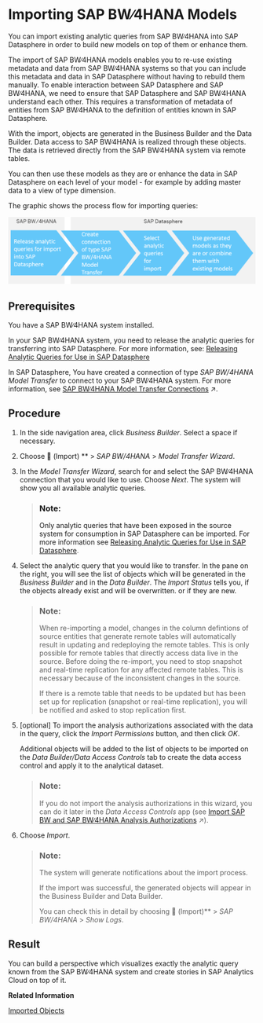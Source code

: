 <!-- loioa3d4a2f91bea4810ba8839ff73577dac -->

<link rel="stylesheet" type="text/css" href="../css/sap-icons.css"/>

# Importing SAP BW∕4HANA Models

You can import existing analytic queries from SAP BW∕4HANA into SAP Datasphere in order to build new models on top of them or enhance them.



The import of SAP BW∕4HANA models enables you to re-use existing metadata and data from SAP BW∕4HANA systems so that you can include this metadata and data in SAP Datasphere without having to rebuild them manually. To enable interaction between SAP Datasphere and SAP BW∕4HANA, we need to ensure that SAP Datasphere and SAP BW∕4HANA understand each other. This requires a transformation of metadata of entities from SAP BW∕4HANA to the definition of entities known in SAP Datasphere.

With the import, objects are generated in the Business Builder and the Data Builder. Data access to SAP BW∕4HANA is realized through these objects. The data is retrieved directly from the SAP BW∕4HANA system via remote tables.

You can then use these models as they are or enhance the data in SAP Datasphere on each level of your model - for example by adding master data to a view of type dimension.

The graphic shows the process flow for importing queries:

![First, you need to release queries for import, then you create a connection, then you select the queries, and finally you can use the generated models for further modeling.](images/DWC_-_BW4_Model_Import_bf4b951.png)



<a name="loioa3d4a2f91bea4810ba8839ff73577dac__section_epn_wpg_k4b"/>

## Prerequisites

You have a SAP BW∕4HANA system installed.

In your SAP BW∕4HANA system, you need to release the analytic queries for transferring into SAP Datasphere. For more information, see: [Releasing Analytic Queries for Use in SAP Datasphere](https://help.sap.com/viewer/107a6e8a38b74ede94c833ca3b7b6f51/2.0.7/en-US/cb1e79fc792b4737881b00c1685edc2a.html) 

In SAP Datasphere, You have created a connection of type *SAP BW/4HANA Model Transfer* to connect to your SAP BW∕4HANA system. For more information, see [SAP BW∕4HANA Model Transfer Connections](https://help.sap.com/viewer/be5967d099974c69b77f4549425ca4c0/cloud/en-US/1caba954bc604e00bf8e82e383a46368.html "Use an SAP BW/4HANA Model Transfer connection to import analytic queries from SAP BW∕4HANA with their Composite Providers and InfoObjects.") :arrow_upper_right:.



<a name="loioa3d4a2f91bea4810ba8839ff73577dac__section_hc2_xpg_k4b"/>

## Procedure

1.  In the side navigation area, click *Business Builder*. Select a space if necessary.

2.  Choose <span class="FPA-icons"></span> \(Import\) ** \> *SAP BW/4HANA* \> *Model Transfer Wizard*.

3.  In the *Model Transfer Wizard*, search for and select the SAP BW∕4HANA connection that you would like to use. Choose *Next*. The system will show you all available analytic queries.

    > ### Note:  
    > Only analytic queries that have been exposed in the source system for consumption in SAP Datasphere can be imported. For more information see [Releasing Analytic Queries for Use in SAP Datasphere](https://help.sap.com/viewer/107a6e8a38b74ede94c833ca3b7b6f51/2.latest/en-US/cb1e79fc792b4737881b00c1685edc2a.html).

4.  Select the analytic query that you would like to transfer. In the pane on the right, you will see the list of objects which will be generated in the *Business Builder* and in the *Data Builder*. The *Import Status* tells you, if the objects already exist and will be overwritten. or if they are new.

    > ### Note:  
    > When re-importing a model, changes in the column defintions of source entities that generate remote tables will automatically result in updating and redeploying the remote tables. This is only possible for remote tables that directly access data live in the source. Before doing the re-import, you need to stop snapshot and real-time replication for any affected remote tables. This is necessary because of the inconsistent changes in the source.
    > 
    > If there is a remote table that needs to be updated but has been set up for replication \(snapshot or real-time replication\), you will be notified and asked to stop replication first.

5.  \[optional\] To import the analysis authorizations associated with the data in the query, click the *Import Permissions* button, and then click *OK*.

    Additional objects will be added to the list of objects to be imported on the *Data Builder/Data Access Controls* tab to create the data access control and apply it to the analytical dataset.

    > ### Note:  
    > If you do not import the analysis authorizations in this wizard, you can do it later in the *Data Access Controls* app \(see [Import SAP BW and SAP BW∕4HANA Analysis Authorizations](https://help.sap.com/viewer/be5967d099974c69b77f4549425ca4c0/cloud/en-US/f56e4271dc4943aa9f21223ce5c93873.html "You can import analysis authorizations defined in SAP BW and SAP BW∕4HANA systems into SAP Datasphere to provide row-level protection for data imported from these systems.") :arrow_upper_right:\).

6.  Choose *Import*.

    > ### Note:  
    > The system will generate notifications about the import process.
    > 
    > If the import was successful, the generated objects will appear in the Business Builder and Data Builder.
    > 
    > You can check this in detail by choosing <span class="FPA-icons"></span> \(Import\)** \> *SAP BW/4HANA* \> *Show Logs*.




<a name="loioa3d4a2f91bea4810ba8839ff73577dac__section_qcy_z5w_x4b"/>

## Result

You can build a perspective which visualizes exactly the analytic query known from the SAP BW∕4HANA system and create stories in SAP Analytics Cloud on top of it.

**Related Information**  


[Imported Objects](imported-objects-92c0a5e.md "")

